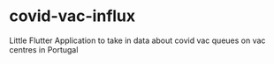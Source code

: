 # covid-vac-influx
Little Flutter Application to take in data about covid vac queues on vac centres in Portugal
